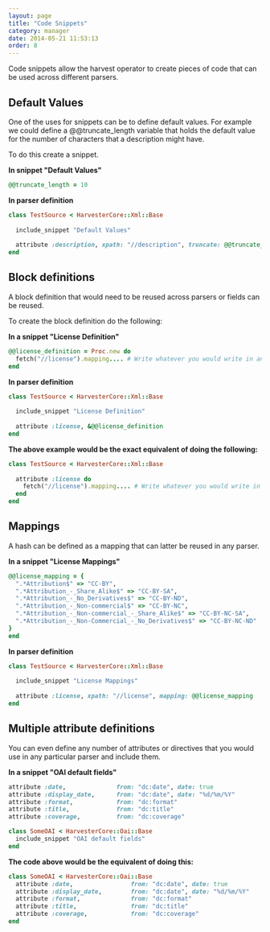 ```yaml
---
layout: page
title: "Code Snippets"
category: manager
date: 2014-05-21 11:53:13
order: 8
---
```


Code snippets allow the harvest operator to create pieces of code that can be used across different parsers.

## Default Values

One of the uses for snippets can be to define default values. For example we could define a @@truncate_length variable that holds the default value for the number of characters that a description might have.

To do this create a snippet.

__In snippet "Default Values"__

```ruby
@@truncate_length = 10
```

__In parser definition__

```ruby
class TestSource < HarvesterCore::Xml::Base
  
  include_snippet "Default Values"
  
  attribute :description, xpath: "//description", truncate: @@truncate_length
end
```

## Block definitions

A block definition that would need to be reused across parsers or fields can be reused.

To create the block definition do the following:

__In a snippet "License Definition"__
```ruby
@@license_definition = Proc.new do
  fetch("//license").mapping.... # Write whatever you would write in any block definition.
end
```

__In parser definition__

```ruby
class TestSource < HarvesterCore::Xml::Base
  
  include_snippet "License Definition"
  
  attribute :license, &@@license_definition
end
```

__The above example would be the exact equivalent of doing the following:__

```ruby
class TestSource < HarvesterCore::Xml::Base
    
  attribute :license do
    fetch("//license").mapping.... # Write whatever you would write in any block definition.
  end
end
```

## Mappings

A hash can be defined as a mapping that can latter be reused in any parser.

__In a snippet "License Mappings"__
```ruby
@@license_mapping = {
  ".*Attribution$" => "CC-BY",
  ".*Attribution_-_Share_Alike$" => "CC-BY-SA",
  ".*Attribution_-_No_Derivatives$" => "CC-BY-ND",
  ".*Attribution_-_Non-commercial$" => "CC-BY-NC",
  ".*Attribution_-_Non-commercial_-_Share_Alike$" => "CC-BY-NC-SA",
  ".*Attribution_-_Non-Commercial_-_No_Derivatives$" => "CC-BY-NC-ND"
}
end
```

__In parser definition__

```ruby
class TestSource < HarvesterCore::Xml::Base
  
  include_snippet "License Mappings"
  
  attribute :license, xpath: "//license", mapping: @@license_mapping
end
```

## Multiple attribute definitions

You can even define any number of attributes or directives that you would use in any particular parser and include them.

__In a snippet "OAI default fields"__
```ruby
attribute :date,              from: "dc:date", date: true
attribute :display_date,      from: "dc:date", date: "%d/%m/%Y"
attribute :format,            from: "dc:format"
attribute :title,             from: "dc:title"
attribute :coverage,          from: "dc:coverage"
```

```ruby
class SomeOAI < HarvesterCore::Oai::Base
  include_snippet "OAI default fields"
end
```

__The code above would be the equivalent of doing this:__

```ruby
class SomeOAI < HarvesterCore::Oai::Base
  attribute :date,                from: "dc:date", date: true
  attribute :display_date,        from: "dc:date", date: "%d/%m/%Y"
  attribute :format,              from: "dc:format"
  attribute :title,               from: "dc:title"
  attribute :coverage,            from: "dc:coverage"
end
```

